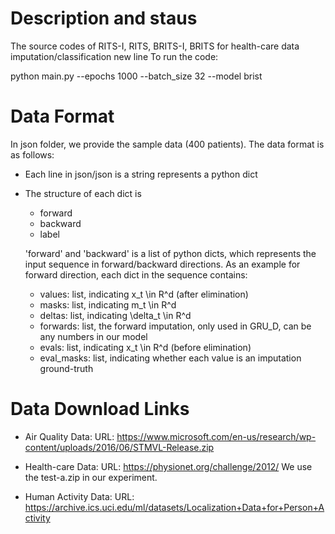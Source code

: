 # Description and staus
The source codes of RITS-I, RITS, BRITS-I, BRITS for health-care data imputation/classification
new line
To run the code: 
 
python main.py --epochs 1000 --batch_size 32 --model brist

# Data Format
In json folder, we provide the sample data (400 patients).
The data format is as follows:
    
* Each line in json/json is a string represents a python dict
* The structure of each dict is
    * forward
    * backward
    * label

    'forward' and 'backward' is a list of python dicts, which represents the input sequence in forward/backward directions. As an example for forward direction, each dict in the sequence contains:
    * values: list, indicating x_t \in R^d (after elimination)
    * masks: list, indicating m_t \in R^d
    * deltas: list, indicating \delta_t \in R^d
    * forwards: list, the forward imputation, only used in GRU_D, can be any numbers in our model
    * evals: list, indicating x_t \in R^d (before elimination)
    * eval_masks: list, indicating whether each value is an imputation ground-truth

# Data Download Links

* Air Quality Data:
URL: https://www.microsoft.com/en-us/research/wp-content/uploads/2016/06/STMVL-Release.zip

* Health-care Data:
URL: https://physionet.org/challenge/2012/
We use the test-a.zip in our experiment.

* Human Activity Data:
URL: https://archive.ics.uci.edu/ml/datasets/Localization+Data+for+Person+Activity
